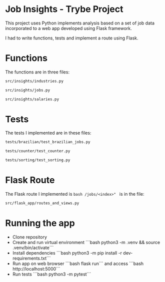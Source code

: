 # Job Insights - Trybe Project
<!-- Olá, Tryber!
Esse é apenas um arquivo inicial para o README do seu projeto no qual você pode customizar e reutilizar todas as vezes que for executar o trybe-publisher.

Para deixá-lo com a sua cara, basta alterar o seguinte arquivo da sua máquina: ~/.student-repo-publisher/custom/_NEW_README.md

É essencial que você preencha esse documento por conta própria, ok?
Não deixe de usar nossas dicas de escrita de README de projetos, e deixe sua criatividade brilhar!
:warning: IMPORTANTE: você precisa deixar nítido:
- quais arquivos/pastas foram desenvolvidos por você; 
- quais arquivos/pastas foram desenvolvidos por outra pessoa estudante;
- quais arquivos/pastas foram desenvolvidos pela Trybe.
-->
This project uses Python implements analysis based on a set of job data incorporated to a web app developed using Flask framework.

I had to write functions, tests and implement a route using Flask.

# Functions
The functions are in three files:
```bash
src/insights/industries.py
```
```bash
src/insights/jobs.py
```
```bash
src/insights/salaries.py
```
# Tests
The tests I implemented are in these files:
```bash
tests/brazilian/test_brazilian_jobs.py
```
```bash
tests/counter/test_counter.py
```
```bash
tests/sorting/test_sorting.py
```

# Flask Route
The Flask route I implemented is ```bash /jobs/<index>" ``` is in the file:
```bash
src/flask_app/routes_and_views.py
```

# Running the app
<ul>
  <li> Clone repository </li>
  <li> Create and run virtual environment ```bash python3 -m .venv && source .venv/bin/activate``` </li>
  <li> Install dependencies ```bash python3 -m pip install -r dev-requirements.txt``` </li>
  <li> Run app on web browser ```bash flask run``` and access ```bash http://localhost:5000``` </li>
  <li> Run tests ```bash python3 -m pytest``` </li>

